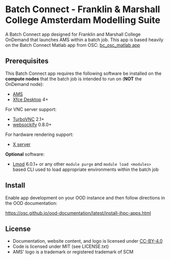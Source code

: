 # Batch Connect - Franklin & Marshall College Amsterdam Modelling Suite

A Batch Connect app designed for Franklin and Marshall College OnDemand that launches AMS within a batch job.
This app is based heavily on the Batch Connect Matlab app from OSC:
[bc_osc_matlab app](https://github.com/OSC/bc_osc_matlab)

## Prerequisites

This Batch Connect app requires the following software be installed on the
**compute nodes** that the batch job is intended to run on (**NOT** the
OnDemand node):

- [AMS]
- [Xfce Desktop] 4+

For VNC server support:

- [TurboVNC] 2.1+
- [websockify] 0.8.0+

For hardware rendering support:

- [X server]

**Optional** software:

- [Lmod] 6.0.1+ or any other `module purge` and `module load <modules>` based
  CLI used to load appropriate environments within the batch job

[AMS]: https://www.scm.com/amsterdam-modeling-suite/
[Xfce Desktop]: https://xfce.org/
[TurboVNC]: http://www.turbovnc.org/
[websockify]: https://github.com/novnc/websockify
[X server]: https://www.x.org/
[Lmod]: https://www.tacc.utexas.edu/research-development/tacc-projects/lmod

## Install

Enable app development on your OOD instance and then follow directions
in the OOD documentation:

https://osc.github.io/ood-documentation/latest/install-ihpc-apps.html

## License

* Documentation, website content, and logo is licensed under
  [CC-BY-4.0](https://creativecommons.org/licenses/by/4.0/)
* Code is licensed under MIT (see LICENSE.txt)
* AMS' logo is a trademark or registered trademark of SCM
